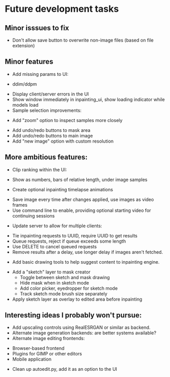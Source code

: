 # Future development tasks

## Minor isssues to fix
 - Don't allow save button to overwrite non-image files (based on file extension)

## Minor features
 - Add missing params to UI:
  * ddim/ddpm
 - Display client/server errors in the UI
 - Show window immediately in inpainting_ui, show loading indicator while models load
 - Sample selection improvements:
  * Add "zoom" option to inspect samples more closely
 - Add undo/redo buttons to mask area
 - Add undo/redo buttons to main image
 - Add "new image" option with custom resolution

## More ambitious features:
 - Clip ranking within the UI:
  * Show as numbers, bars of relative length, under image samples
 - Create optional inpainting timelapse animations
  * Save image every time after changes applied, use images as video frames
  * Use command line to enable, providing optional starting video for continuing sessions
 - Update server to allow for multiple clients:
  * Tie inpainting requests to UUID, require UUID to get results
  * Queue requests, reject if queue exceeds some length
  * Use DELETE to cancel queued requests
  * Remove results after a delay, use longer delay if images aren't fetched.
 - Add basic drawing tools to help suggest content to inpainting engine.
  * Add a "sketch" layer to mask creator
    * Toggle between sketch and mask drawing
    * Hide mask when in sketch mode
    * Add color picker, eyedropper for sketch mode
    * Track sketch mode brush size separately
  * Apply sketch layer as overlay to edited area before inpainting

## Interesting ideas I probably won't pursue:
 - Add upscaling controls using RealESRGAN or similar as backend.
 - Alternate image generation backends: are better systems available?
 - Alternate image editing frontends:
  * Browser-based frontend
  * Plugins for GIMP or other editors
  * Mobile application
 - Clean up autoedit.py, add it as an option to the UI
